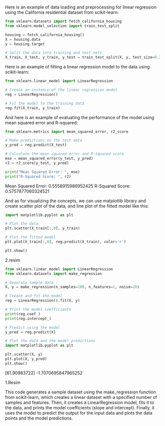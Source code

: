 Here is an example of data loading and preprocessing for linear regression using the California residential dataset from scikit-learn:

```Python
from sklearn.datasets import fetch_california_housing
from sklearn.model_selection import train_test_split

housing = fetch_california_housing()
X = housing.data
y = housing.target

# Split the data into training and test sets
X_train, X_test, y_train, y_test = train_test_split(X, y, test_size=0.2, random_state=42)
```
Here is an example of fitting a linear regression model to the data using scikit-learn:

```Python
from sklearn.linear_model import LinearRegression

# Create an instance of the linear regression model
reg = LinearRegression()

# Fit the model to the training data
reg.fit(X_train, y_train)
```
And here is an example of evaluating the performance of the model using mean squared error and R-squared:

```Python
from sklearn.metrics import mean_squared_error, r2_score

# Make predictions on the test data
y_pred = reg.predict(X_test)

# Calculate the mean squared error and R-squared score
mse = mean_squared_error(y_test, y_pred)
r2 = r2_score(y_test, y_pred)

print("Mean Squared Error: ", mse)
print("R-Squared Score: ", r2)
```

Mean Squared Error:  0.5558915986952425
R-Squared Score:  0.5757877060324521

And as for visualizing the concepts, we can use matplotlib library and create scatter plot of the data, and line plot of the fitted model like this:

```Python
import matplotlib.pyplot as plt

# Plot the data
plt.scatter(X_train[:,0], y_train)

# Plot the fitted model
plt.plot(X_train[:,0], reg.predict(X_train), color='r')

plt.show()
```

2.resim 


```Python
from sklearn.linear_model import LinearRegression
from sklearn.datasets import make_regression

# Generate sample data
X, y = make_regression(n_samples=100, n_features=1, noise=20)

# Create and fit the model
reg = LinearRegression().fit(X, y)

# Print the model coefficients
print(reg.coef_)
print(reg.intercept_)

# Predict using the model
y_pred = reg.predict(X)

# Plot the data and the model predictions
import matplotlib.pyplot as plt

plt.scatter(X, y)
plt.plot(X, y_pred)
plt.show()
```

[61.90983722]
-1.7070695847965252 

1.Resim 

This code generates a sample dataset using the make_regression function from scikit-learn, which creates a linear dataset with a specified number of samples and features. Then, it creates a LinearRegression model, fits it to the data, and prints the model coefficients (slope and intercept). Finally, it uses the model to predict the output for the input data and plots the data points and the model predictions.

